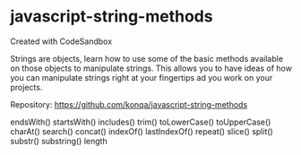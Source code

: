 # javascript-string-methods
Created with CodeSandbox

Strings are objects, learn how to use some of the basic methods available on those objects to manipulate strings. This allows you to have ideas of how you can manipulate strings right at your fingertips ad you work on your projects.

Repository: https://github.com/konqa/javascript-string-methods

 endsWith()
 startsWith()
 includes()
 trim()
 toLowerCase()
 toUpperCase()
 charAt()
 search()
 concat()
 indexOf()
 lastIndexOf()
 repeat()
 slice()
 split()
 substr()
 substring()
 length
